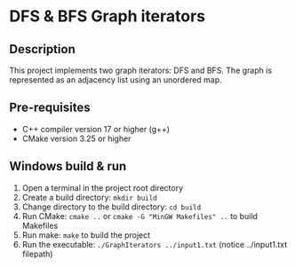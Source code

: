 # DFS & BFS Graph iterators

## Description

This project implements two graph iterators: DFS and BFS.
The graph is represented as an adjacency list using an unordered map.

## Pre-requisites

- C++ compiler version 17 or higher (g++)
- CMake version 3.25 or higher

## Windows build & run

1. Open a terminal in the project root directory
2. Create a build directory: `mkdir build`
3. Change directory to the build directory: `cd build`
4. Run CMake: `cmake ..` or `cmake -G "MinGW Makefiles" ..` to build Makefiles
5. Run make: `make` to build the project
6. Run the executable: `./GraphIterators ../input1.txt` (notice ../input1.txt filepath)

